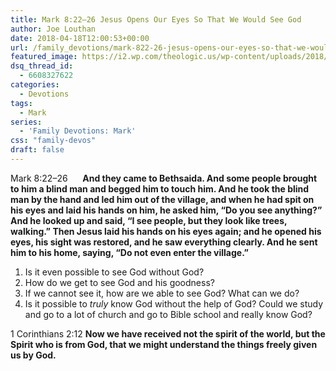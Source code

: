 ```yaml
---
title: Mark 8:22–26 Jesus Opens Our Eyes So That We Would See God
author: Joe Louthan
date: 2018-04-18T12:00:53+00:00
url: /family_devotions/mark-822-26-jesus-opens-our-eyes-so-that-we-would-see-god/
featured_image: https://i2.wp.com/theologic.us/wp-content/uploads/2018/04/maxresdefault.jpg?resize=825%2C510
dsq_thread_id:
  - 6608327622
categories:
  - Devotions
tags:
  - Mark
series:
  - 'Family Devotions: Mark'
css: "family-devos"
draft: false
---
```

<p class="p1">
  <span class="s1">Mark 8:22–26      <b>And they came to Bethsaida. And some people brought to him a blind man and begged him to touch him. And he took the blind man by the hand and led him out of the village, and when he had spit on his eyes and laid his hands on him, he asked him, “Do you see anything?” And he looked up and said, “I see people, but they look like trees, walking.” Then Jesus laid his hands on his eyes again; and he opened his eyes, his sight was restored, and he saw everything clearly. And he sent him to his home, saying, “Do not even enter the village.”</b> </span>
</p>

  1. Is it even possible to see God without God?
  2. How do we get to see God and his goodness?
  3. If we cannot see it, how are we able to see God? What can we do?
  4. Is it possible to _truly_ know God without the help of God? Could we study and go to a lot of church and go to Bible school and really know God?

1 Corinthians 2:12 **Now we have received not the spirit of the world, but the Spirit who is from God, that we might understand the things freely given us by God.**

&nbsp;